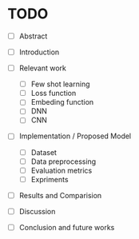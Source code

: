 
# TODO

- [ ] Abstract
- [ ] Introduction
- [ ] Relevant work
	- [ ] Few shot learning
	- [ ] Loss function
	- [ ] Embeding function
	- [ ] DNN 
	- [ ] CNN
- [ ] Implementation / Proposed Model
	- [ ] Dataset
	- [ ] Data preprocessing
	- [ ] Evaluation metrics
	- [ ] Expriments
- [ ] Results and Comparision
- [ ] Discussion
- [ ] Conclusion and future works


